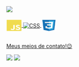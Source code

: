 <div>
   <a href="https://github.com/lucianozr">
   <img height="180em" src="https://github-readme-stats.vercel.app/api/top-langs/?username=lucianozr&layout=compact&langs_count=6&theme=cobalt"/>
</div>

<div style="display: inlineblock"><br>
  <img align="center" alt="Js" height="30" width="40" src="https://raw.githubusercontent.com/devicons/devicon/master/icons/javascript/javascript-plain.svg">
  <img align="center" alt="CSS" height="30" width="40" src="https://raw.githubusercontent.com/devicons/devicon/master/icons/css3/typescript-plain.svg">
  <img align="center" alt="CSS" height="30" width="40" src="https://raw.githubusercontent.com/devicons/devicon/master/icons/css3/css3-original.svg">
</div>
 
<br>
 
Meus meios de contato!😉
<div> 
  <a href="https://instagram.com/lucianoszr" target="_blank"><img src="https://img.shields.io/badge/-Instagram-%23E4405F?style=for-the-badge&logo=instagram&logoColor=white" target="_blank"></a>
  <a href = "jr.lucianobio@gmail.com"><img src="https://img.shields.io/badge/-Gmail-%23333?style=for-the-badge&logo=gmail&logoColor=white" target="_blank"></a>
